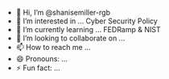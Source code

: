 - 👋 Hi, I’m @shanisemiller-rgb
- 👀 I’m interested in ... Cyber Security Policy 
- 🌱 I’m currently learning ... FEDRamp & NIST
- 💞️ I’m looking to collaborate on ...
- 📫 How to reach me ...
- 😄 Pronouns: ...
- ⚡ Fun fact: ...

<!---
shanisemiller-rgb/shanisemiller-rgb is a ✨ special ✨ repository because its `README.md` (this file) appears on your GitHub profile.
You can click the Preview link to take a look at your changes.
--->

